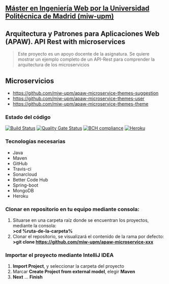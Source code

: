 ## [Máster en Ingeniería Web por la Universidad Politécnica de Madrid (miw-upm)](http://miw.etsisi.upm.es)
## Arquitectura y Patrones para Aplicaciones Web (APAW). API Rest with microservices
> Este proyecto es un apoyo docente de la asignatura. Se quiere mostrar un ejemplo completo de un API-Rest para comprender la arquitectura de los microservicios

## Microservicios
* https://github.com/miw-upm/apaw-microservice-themes-suggestion
* https://github.com/miw-upm/apaw-microservice-themes-user
* https://github.com/miw-upm/apaw-microservice-themes-theme

### Estado del código
[![Build Status](https://travis-ci.org/miw-upm/apaw-microservice-themes-theme.svg?branch=develop)](https://travis-ci.org/miw-upm/apaw-microservice-themes-theme)
[![Quality Gate Status](https://sonarcloud.io/api/project_badges/measure?project=es.upm.miw%3Aapaw-microservice-themes-theme&metric=alert_status)](https://sonarcloud.io/dashboard?id=es.upm.miw%3Aapaw-microservice-themes-theme)
[![BCH compliance](https://bettercodehub.com/edge/badge/miw-upm/apaw-microservice-themes-theme?branch=develop)](https://bettercodehub.com/)
[![Heroku](https://heroku-badge.herokuapp.com/?app=apaw-microservice-themes-theme&root=swagger-ui.html)](https://apaw-microservice-themes-theme.herokuapp.com/swagger-ui.html)

### Tecnologías necesarias
* Java
* Maven
* GitHub
* Travis-ci
* Sonarcloud
* Better Code Hub
* Spring-boot
* MongoDB
* Heroku

### Clonar en repositorio en tu equipo mediante consola:
1. Situarse en una carpeta raíz donde se encuentran los proyectos, mediante la consola:  
 **>cd %ruta-de-la-carpeta%**
1. Clonar el repositorio, se visualizará el contenido de la rama por defecto:  
 **>git clone https://github.com/miw-upm/apaw-microservice-xxx**

### Importar el proyecto mediante IntelliJ IDEA
1. **Import Project**, y seleccionar la carpeta del proyecto
1. Marcar **Create Project from external model**, elegir **Maven**
1. **Next** … **Finish**
